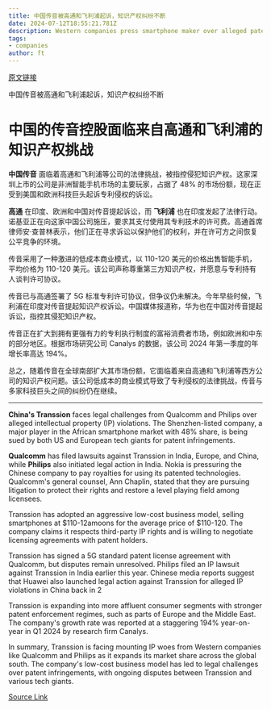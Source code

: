 ```yaml
---
title: 中国传音被高通和飞利浦起诉，知识产权纠纷不断
date: 2024-07-12T18:55:21.781Z
description: Western companies press smartphone maker over alleged patent infringements
tags: 
- companies
author: ft
---
```


[原文链接](https://ft.com/content/78c5cf97-df6f-4182-9eb9-a4e862bed094)

中国传音被高通和飞利浦起诉，知识产权纠纷不断

# 中国的传音控股面临来自高通和飞利浦的知识产权挑战

**中国传音** 面临着高通和飞利浦等公司的法律挑战，被指控侵犯知识产权。这家深圳上市的公司是非洲智能手机市场的主要玩家，占据了 48% 的市场份额，现在正受到美国和欧洲科技巨头起诉专利侵权的诉讼。

**高通** 在印度、欧洲和中国对传音提起诉讼，而 **飞利浦** 也在印度发起了法律行动。诺基亚正在向这家中国公司施压，要求其支付使用其专利技术的许可费。高通首席律师安·查普林表示，他们正在寻求诉讼以保护他们的权利，并在许可方之间恢复公平竞争的环境。

传音采用了一种激进的低成本商业模式，以 110-120 美元的价格出售智能手机，平均价格为 110-120 美元。该公司声称尊重第三方知识产权，并愿意与专利持有人谈判许可协议。

传音已与高通签署了 5G 标准专利许可协议，但争议仍未解决。今年早些时候，飞利浦在印度对传音提起知识产权诉讼。中国媒体报道称，华为也在中国对传音提起诉讼，指控其侵犯知识产权。

传音正在扩大到拥有更强有力的专利执行制度的富裕消费者市场，例如欧洲和中东的部分地区。根据市场研究公司 Canalys 的数据，该公司 2024 年第一季度的年增长率高达 194%。

总之，随着传音在全球南部扩大其市场份额，它面临着来自高通和飞利浦等西方公司的知识产权问题。该公司低成本的商业模式导致了专利侵权的法律挑战，传音与多家科技巨头之间的纠纷仍在继续。

---

 **China's Transsion** faces legal challenges from Qualcomm and Philips over alleged intellectual property (IP) violations. The Shenzhen-listed company, a major player in the African smartphone market with 48% share, is being sued by both US and European tech giants for patent infringements.

**Qualcomm** has filed lawsuits against Transsion in India, Europe, and China, while **Philips** also initiated legal action in India. Nokia is pressuring the Chinese company to pay royalties for using its patented technologies. Qualcomm's general counsel, Ann Chaplin, stated that they are pursuing litigation to protect their rights and restore a level playing field among licensees.

Transsion has adopted an aggressive low-cost business model, selling smartphones at $110-12amoons for the average price of $110-120. The company claims it respects third-party IP rights and is willing to negotiate licensing agreements with patent holders.

Transsion has signed a 5G standard patent license agreement with Qualcomm, but disputes remain unresolved. Philips filed an IP lawsuit against Transsion in India earlier this year. Chinese media reports suggest that Huawei also launched legal action against Transsion for alleged IP violations in China back in 2

Transsion is expanding into more affluent consumer segments with stronger patent enforcement regimes, such as parts of Europe and the Middle East. The company's growth rate was reported at a staggering 194% year-on-year in Q1 2024 by research firm Canalys.

In summary, Transsion is facing mounting IP woes from Western companies like Qualcomm and Philips as it expands its market share across the global south. The company's low-cost business model has led to legal challenges over patent infringements, with ongoing disputes between Transsion and various tech giants.

[Source Link](https://ft.com/content/78c5cf97-df6f-4182-9eb9-a4e862bed094)

